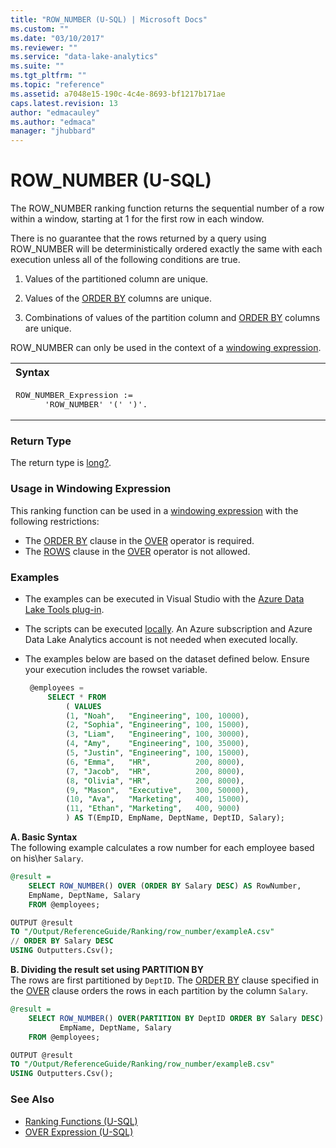 ```yaml
---
title: "ROW_NUMBER (U-SQL) | Microsoft Docs"
ms.custom: ""
ms.date: "03/10/2017"
ms.reviewer: ""
ms.service: "data-lake-analytics"
ms.suite: ""
ms.tgt_pltfrm: ""
ms.topic: "reference"
ms.assetid: a7048e15-190c-4c4e-8693-bf1217b171ae
caps.latest.revision: 13
author: "edmacauley"
ms.author: "edmaca"
manager: "jhubbard"
---
```

# ROW_NUMBER (U-SQL)
The ROW_NUMBER ranking function returns the sequential number of a row within a window, starting at 1 for the first row in each window. 

There is no guarantee that the rows returned by a query using ROW_NUMBER will be deterministically ordered exactly the same with each execution unless all of the following conditions are true. 

1. Values of the partitioned column are unique. 

2. Values of the [ORDER BY](order-by-and-offset-fetch-clause-u-sql.md) columns are unique. 

3. Combinations of values of the partition column and [ORDER BY](order-by-and-offset-fetch-clause-u-sql.md) columns are unique. 

ROW_NUMBER can only be used in the context of a [windowing expression](over-expression-u-sql.md). 
    
<table><th align="left">Syntax</th><tr><td><pre>
ROW_NUMBER_Expression :=                                                                                 
      'ROW_NUMBER' '(' ')'.  
</pre></td></tr></table>

### Return Type 
The return type is [long?](numeric-types-and-literals.md). 

### Usage in Windowing Expression 
This ranking function can be used in a [windowing expression](over-expression-u-sql.md) with the following restrictions: 
* The [ORDER BY](over-expression-u-sql.md#OBC) clause in the [OVER](over-expression-u-sql.md) operator is required. 
* The [ROWS](over-expression-u-sql.md#row_cla) clause in the [OVER](over-expression-u-sql.md) operator is not allowed. 

### Examples
- The examples can be executed in Visual Studio with the [Azure Data Lake Tools plug-in](https://www.microsoft.com/download/details.aspx?id=49504).  
- The scripts can be executed [locally](https://docs.microsoft.com/azure/data-lake-analytics/data-lake-analytics-data-lake-tools-get-started#run-u-sql-locally).  An Azure subscription and Azure Data Lake Analytics account is not needed when executed locally.
- The examples below are based on the dataset defined below.  Ensure your execution includes the rowset variable.  

   ```sql
    @employees = 
        SELECT * FROM 
            ( VALUES
            (1, "Noah",   "Engineering", 100, 10000),
            (2, "Sophia", "Engineering", 100, 15000),
            (3, "Liam",   "Engineering", 100, 30000),
            (4, "Amy",    "Engineering", 100, 35000),
            (5, "Justin", "Engineering", 100, 15000),
            (6, "Emma",   "HR",          200, 8000),
            (7, "Jacob",  "HR",          200, 8000),
            (8, "Olivia", "HR",          200, 8000),
            (9, "Mason",  "Executive",   300, 50000),
            (10, "Ava",   "Marketing",   400, 15000),
            (11, "Ethan", "Marketing",   400, 9000) 
            ) AS T(EmpID, EmpName, DeptName, DeptID, Salary);
   ```

**A.    Basic Syntax**   
The following example calculates a row number for each employee based on his\her `Salary`.
```sql
@result =
    SELECT ROW_NUMBER() OVER (ORDER BY Salary DESC) AS RowNumber,
    EmpName, DeptName, Salary
    FROM @employees;

OUTPUT @result
TO "/Output/ReferenceGuide/Ranking/row_number/exampleA.csv"
// ORDER BY Salary DESC
USING Outputters.Csv();
```

**B.    Dividing the result set using PARTITION BY**   
The rows are first partitioned by `DeptID`. The [ORDER BY](over-expression-u-sql.md#OBC) clause specified in the [OVER](over-expression-u-sql.md) clause orders the rows in each partition by the column `Salary`.
```sql
@result =
    SELECT ROW_NUMBER() OVER(PARTITION BY DeptID ORDER BY Salary DESC) AS RowNumberByDept,
           EmpName, DeptName, Salary
    FROM @employees;

OUTPUT @result
TO "/Output/ReferenceGuide/Ranking/row_number/exampleB.csv"
USING Outputters.Csv();
```

### See Also 
* [Ranking Functions (U-SQL)](ranking-functions-u-sql.md)  
* [OVER Expression (U-SQL)](over-expression-u-sql.md) 


















